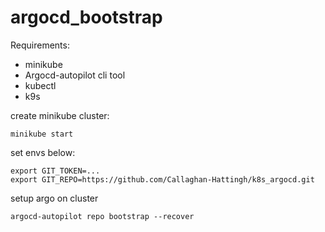 # argocd_bootstrap

Requirements:
* minikube
* Argocd-autopilot cli tool
* kubectl
* k9s

create minikube cluster:
```shell
minikube start
```
set envs below:
```shell
export GIT_TOKEN=...
export GIT_REPO=https://github.com/Callaghan-Hattingh/k8s_argocd.git
```
setup argo on cluster 
```shell
argocd-autopilot repo bootstrap --recover
```